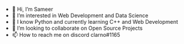 - 👋 Hi, I’m Sameer
- 👀 I’m interested in Web Development and Data Science
- 🌱 I know Python and currently learning C++ and Web Development
- 💞️ I’m looking to collaborate on Open Source Projects
- 📫 How to reach me on discord clarno#1165

<!---
Sameer013/Sameer013 is a ✨ special ✨ repository because its `README.md` (this file) appears on your GitHub profile.
You can click the Preview link to take a look at your changes.
--->
